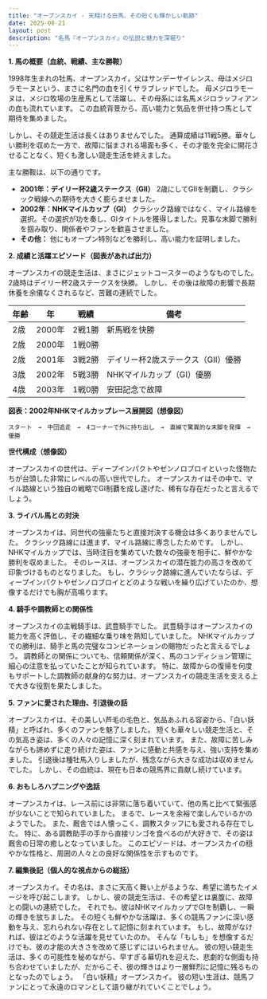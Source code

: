 ```yaml
---
title: "オープンスカイ - 天翔ける白馬、その短くも輝かしい軌跡"
date: 2025-08-21
layout: post
description: "名馬『オープンスカイ』の伝説と魅力を深堀り"
---
```


**1. 馬の概要（血統、戦績、主な勝鞍）**

1998年生まれの牡馬、オープンスカイ。父はサンデーサイレンス、母はメジロラモーヌという、まさに名門の血を引くサラブレッドでした。  母メジロラモーヌは、メジロ牧場の生産馬として活躍し、その母系には名馬メジロラッフィアンの血も流れています。  この血統背景から、高い能力と気品を併せ持つ馬として期待を集めました。

しかし、その競走生活は長くはありませんでした。  通算成績は11戦5勝。華々しい勝利を収めた一方で、故障に悩まされる場面も多く、その才能を完全に開花させることなく、短くも激しい競走生活を終えました。

主な勝鞍は、以下の通りです。

* **2001年：デイリー杯2歳ステークス（GII）**  2歳にしてGIIを制覇し、クラシック戦線への期待を大きく膨らませました。
* **2002年：NHKマイルカップ（GI）**  クラシック路線ではなく、マイル路線を選択。その選択が功を奏し、GIタイトルを獲得しました。見事な末脚で勝利を掴み取り、関係者やファンを歓喜させました。
* **その他：**  他にもオープン特別などを勝利し、高い能力を証明しました。


**2. 成績と活躍エピソード（図表があれば出力）**

オープンスカイの競走生活は、まさにジェットコースターのようなものでした。  2歳時はデイリー杯2歳ステークスを快勝。  しかし、その後は故障の影響で長期休養を余儀なくされるなど、苦難の連続でした。

| 年齢 | 年 | 戦績 | 備考 |
|---|---|---|---|
| 2歳 | 2000年 | 2戦1勝 | 新馬戦を快勝 |
| 2歳 | 2000年 | 1戦0勝 |  |
| 2歳 | 2001年 | 3戦2勝 | デイリー杯2歳ステークス（GII）優勝 |
| 3歳 | 2002年 | 5戦3勝 | NHKマイルカップ（GI）優勝 |
| 4歳 | 2003年 | 1戦0勝 | 安田記念で故障 |


**図表：2002年NHKマイルカップレース展開図（想像図）**

```
スタート　→　中団追走　→　4コーナーで外に持ち出し　→　直線で驚異的な末脚を発揮　→　優勝
```

**世代構成（想像図）**

オープンスカイの世代は、ディープインパクトやゼンノロブロイといった怪物たちが台頭した非常にレベルの高い世代でした。 オープンスカイはその中で、マイル路線という独自の戦略でGI制覇を成し遂げた、稀有な存在だったと言えるでしょう。


**3. ライバル馬との対決**

オープンスカイは、同世代の強豪たちと直接対決する機会は多くありませんでした。  クラシック路線には進まず、マイル路線に専念したためです。  しかし、NHKマイルカップでは、当時注目を集めていた数々の強豪を相手に、鮮やかな勝利を収めました。  そのレースは、オープンスカイの潜在能力の高さを改めて印象づけるものとなりました。  もし、クラシック路線に進んでいたならば、ディープインパクトやゼンノロブロイとどのような戦いを繰り広げていたのか、想像するだけでも胸が高鳴ります。


**4. 騎手や調教師との関係性**

オープンスカイの主戦騎手は、武豊騎手でした。  武豊騎手はオープンスカイの能力を高く評価し、その繊細な乗り味を熟知していました。  NHKマイルカップでの勝利は、騎手と馬の完璧なコンビネーションの賜物だったと言えるでしょう。  調教師との関係についても、信頼関係が深く、馬のコンディション管理に細心の注意を払っていたことが知られています。  特に、故障からの復帰を何度もサポートした調教師の献身的な努力は、オープンスカイの競走生活を支える上で大きな役割を果たしました。


**5. ファンに愛された理由、引退後の話**

オープンスカイは、その美しい芦毛の毛色と、気品あふれる容姿から、「白い妖精」と呼ばれ、多くのファンを魅了しました。  短くも華々しい競走生活と、その気高き姿は、多くの人々の記憶に深く刻まれています。  また、故障に苦しみながらも諦めずに走り続けた姿は、ファンに感動と共感を与え、強い支持を集めました。  引退後は種牡馬入りしましたが、残念ながら大きな成功は収めませんでした。  しかし、その血統は、現在も日本の競馬界に貢献し続けています。


**6. おもしろハプニングや逸話**

オープンスカイは、レース前には非常に落ち着いていて、他の馬と比べて緊張感が少ないことで知られていました。  まるで、レースを余裕で楽しんでいるかのようでした。  また、厩舎では人懐っこく、調教スタッフにも愛される存在でした。  特に、ある調教助手の手から直接リンゴを食べるのが大好きで、その姿は厩舎の日常の癒しとなっていました。  このエピソードは、オープンスカイの穏やかな性格と、周囲の人々との良好な関係性を示すものです。


**7. 編集後記（個人的な視点からの総括）**

オープンスカイ。その名は、まさに天高く舞い上がるような、希望に満ちたイメージを呼び起こします。  しかし、彼の競走生活は、その希望とは裏腹に、故障との闘いの連続でした。  それでも、彼はNHKマイルカップでGIを制覇し、一瞬の輝きを放ちました。  その短くも鮮やかな活躍は、多くの競馬ファンに深い感動を与え、忘れられない存在として記憶に刻まれています。  もし、故障がなければ、彼はどのような活躍を見せていたのか。  そんな「もしも」を想像するだけでも、彼の才能の大きさを改めて感じずにはいられません。  彼の短い競走生活は、多くの可能性を秘めながら、早すぎる幕切れを迎えた、悲劇的な側面も持ち合わせていましたが、だからこそ、彼の輝きはより一層鮮烈に記憶に残るものとなったのでしょう。  「白い妖精」オープンスカイ。  彼の短い生涯は、競馬ファンにとって永遠のロマンとして語り継がれていくことでしょう。
